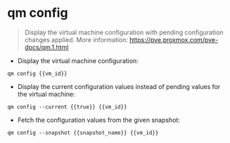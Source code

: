 # qm config

> Display the virtual machine configuration with pending configuration changes applied.
> More information: <https://pve.proxmox.com/pve-docs/qm.1.html>

- Display the virtual machine configuration:

`qm config {{vm_id}}`

- Display the current configuration values instead of pending values for the virtual machine:

`qm config --current {{true}} {{vm_id}}`

- Fetch the configuration values from the given snapshot:

`qm config --snapshot {{snapshot_name}} {{vm_id}}`
